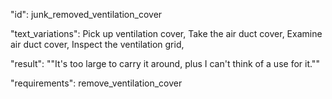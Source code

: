 "id": junk_removed_ventilation_cover

"text_variations":
Pick up ventilation cover, Take the air duct cover, Examine air duct cover, Inspect the ventilation grid,

"result":
""It's too large to carry it around, plus I can't think of a use for it.""

"requirements": remove_ventilation_cover
